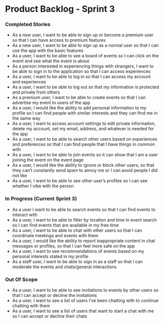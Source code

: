 # Product Backlog - Sprint 3

### Completed Stories
* ​​As a new user, I want to be able to sign up or become a premium user so that I can have access to premium features
* As a new user, I want to be able to sign up as a normal user so that I can use the app with the basic features
* As a user, I want to be able to see a board of events so I can click on the event and see what the event is about
* As a person interested in experiencing things with strangers, I want to be able to sign in to the application so that I can access experiences
* As a user, I want to be able to log in so that I can access my account and experiences
* As a user, I want to be able to log out so that my information is protected and private from others
* As a premium user, I want to be able to create events so that I can advertise my event to users of the app
* As a user, I would like the ability to add personal information to my profile so I can find people with similar interests and they can find me in the same way
* As a user, I want to access account settings to edit private information, delete my account, set my email, address, and whatever is needed for the app
* As a user, I want to be able to search other users based on experiences and preferences so that I can find people that I have things in common with
* As a user, I want to be able to join events so it can show that I am a user joining the event on the event page
* As a user, I would like the ability to ignore or block other users, so that they can’t constantly send spam to annoy me or I can avoid people I did not like
* As a user, I want to be able to see other user’s profiles so I can see whether I vibe with the person

### In Progress (Current Sprint 3)
* As a user I want to be able to search events so that I can find events to interact with
* As a user, I want to be able to filter by location and time in event search so I can find events that are available in my free time
* As a user, I want to be able to chat with other users so that I can coordinate meetings and events with them
* As a user, I would like the ability to report inappropriate content in chat messages or profiles, so that I can feel more safe on the app
* As a user, I want to see recommendations of events based on my personal interests stated in my profile
* As a staff user, I want to be able to sign in as a staff so that I can moderate the events and chats/general interactions

### Out Of Scope
* As a user, I want to be able to see invitations to events by other users so that I can accept or decline the invitations
* As a user, I want to see a list of users I’ve been chatting with to continue chatting with them
* As a user, I want to see a list of users that want to start a chat with me so I can accept or decline their chats
